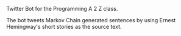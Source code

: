 Twitter Bot for the Programming A 2 Z class.

The bot tweets Markov Chain generated sentences by using Ernest Hemingway's short stories as the source text.
